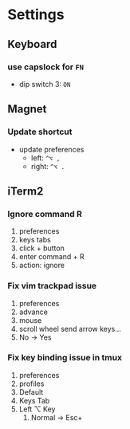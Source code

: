 # Settings

## Keyboard

### use capslock for `FN`

- dip switch 3: `ON`

## Magnet

### Update shortcut

- update preferences
  - left: `^⌥ ,`
  - right: `^⌥ .`

## iTerm2

### Ignore command R

1. preferences
1. keys tabs
1. click + button
1. enter command + R
1. action: ignore

### Fix vim trackpad issue

1. preferences
1. advance
1. mouse
1. scroll wheel send arrow keys...
1. No -> Yes

### Fix key binding issue in tmux

1. preferences
1. profiles
1. Default
1. Keys Tab
1. Left ⌥ Key
   1. Normal -> Esc+

